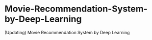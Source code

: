 # Movie-Recommendation-System-by-Deep-Learning
(Updating)
Movie Recommendation System by Deep Learning

